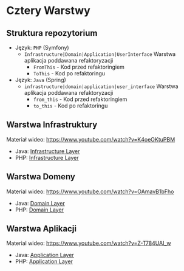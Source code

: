 # Cztery Warstwy

## Struktura repozytorium

- Język: `PHP` (Symfony)
  - `Infrastructure|Domain|Application|UserInterface` Warstwa aplikacja poddawana refaktoryzacji
    - `FromThis` - Kod przed refaktoringiem
    - `ToThis` - Kod po refaktoringu
- Język: `Java` (Spring)
  - `infrastructure|domain|application|user_interface` Warstwa aplikacja poddawana refaktoryzacji
    - `from_this` - Kod przed refaktoringiem
    - `to_this` - Kod po refaktoringu

## Warstwa Infrastruktury

Materiał wideo: https://www.youtube.com/watch?v=K4oeOKtuPBM

- Java: [Infrastructure Layer](https://github.com/adambanaszkiewicz/four-layers-of-application-example/tree/master/java/src/main/java/pl/adambanaszkiewicz/four_layers_example/infrastructure_layer)
- PHP: [Infrastructure Layer](https://github.com/adambanaszkiewicz/four-layers-of-application-example/tree/master/php/src/InfrastructureLayer)

## Warstwa Domeny

Material wideo: https://www.youtube.com/watch?v=OAmavB1bFho

- Java: [Domain Layer](https://github.com/adambanaszkiewicz/four-layers-of-application-example/tree/master/java/src/main/java/pl/adambanaszkiewicz/four_layers_example/domain_layer)
- PHP: [Domain Layer](https://github.com/adambanaszkiewicz/four-layers-of-application-example/tree/master/php/src/DomainLayer)

## Warstwa Aplikacji

Material wideo: https://www.youtube.com/watch?v=Z-T784UAI_w

- Java: [Application Layer](https://github.com/adambanaszkiewicz/four-layers-of-application-example/tree/master/java/src/main/java/pl/adambanaszkiewicz/four_layers_example/application_layer)
- PHP: [Application Layer](https://github.com/adambanaszkiewicz/four-layers-of-application-example/tree/master/php/src/ApplicationLayer)
